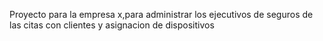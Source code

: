 Proyecto para la empresa x,para administrar los ejecutivos de seguros de las citas con clientes y asignacion de dispositivos
